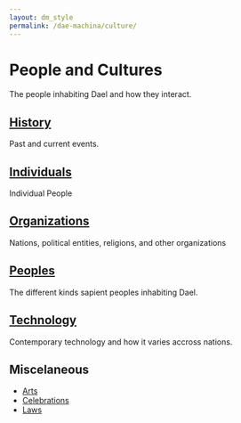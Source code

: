 ```yaml
---
layout: dm_style
permalink: /dae-machina/culture/
---
```


# People and Cultures

The people inhabiting Dael and how they interact.

## [History](./history/history)

Past and current events.

## [Individuals](./individuals)

Individual People

## [Organizations](./organizations)

Nations, political entities, religions, and other organizations

## [Peoples](./peoples)

The different kinds sapient peoples inhabiting Dael.

## [Technology](./technology)

Contemporary technology and how it varies accross nations.

## Miscelaneous

- [Arts](./arts)
- [Celebrations](./celebrations)
- [Laws](./politics/law)



